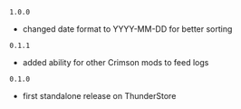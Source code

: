 `1.0.0`
- changed date format to YYYY-MM-DD for better sorting

`0.1.1`
- added ability for other Crimson mods to feed logs

`0.1.0`
- first standalone release on ThunderStore